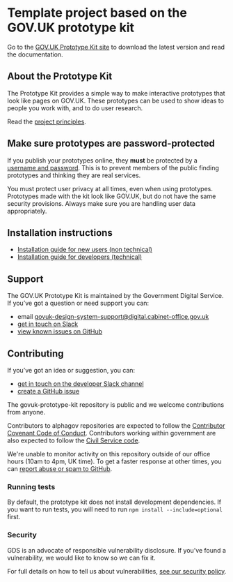 # Template project based on the GOV.UK prototype kit

Go to the [GOV.UK Prototype Kit site](https://govuk-prototype-kit.herokuapp.com/docs) to download the latest version and read the documentation.

## About the Prototype Kit

The Prototype Kit provides a simple way to make interactive prototypes that look like pages on GOV.UK. These prototypes can be used to show ideas to people you work with, and to do user research.

Read the [project principles](https://govuk-prototype-kit.herokuapp.com/docs/principles).

## Make sure prototypes are password-protected

If you publish your prototypes online, they **must** be protected by a [username and password](https://govuk-prototype-kit.herokuapp.com/docs/publishing-on-heroku). This is to prevent members of the public finding prototypes and thinking they are real services.

You must protect user privacy at all times, even when using prototypes. Prototypes made with the kit look like GOV.UK, but do not have the same security provisions. Always make sure you are handling user data appropriately.

## Installation instructions

- [Installation guide for new users (non technical)](https://govuk-prototype-kit.herokuapp.com/docs/install/introduction)
- [Installation guide for developers (technical)](https://govuk-prototype-kit.herokuapp.com/docs/install/developer-install-instructions)

## Support

The GOV.UK Prototype Kit is maintained by the Government Digital Service. If you’ve got a question or need support you can:

* email [govuk-design-system-support@digital.cabinet-office.gov.uk](mailto:govuk-design-system-support@digital.cabinet-office.gov.uk)
* [get in touch on Slack](https://ukgovernmentdigital.slack.com/app_redirect?channel=prototype-kit)
* [view known issues on GitHub](https://github.com/alphagov/govuk-prototype-kit/issues)

## Contributing

If you’ve got an idea or suggestion, you can:

* [get in touch on the developer Slack channel](https://ukgovernmentdigital.slack.com/app_redirect?channel=prototype-kit-dev)
* [create a GitHub issue](https://github.com/alphagov/govuk-prototype-kit/issues)

The govuk-prototype-kit repository is public and we welcome contributions from anyone.

Contributors to alphagov repositories are expected to follow the [Contributor Covenant Code of Conduct](https://github.com/alphagov/.github/blob/main/CODE_OF_CONDUCT.md#contributor-covenant-code-of-conduct). Contributors working within government are also expected to follow the [Civil Service code](https://www.gov.uk/government/publications/civil-service-code/the-civil-service-code).

We're unable to monitor activity on this repository outside of our office hours (10am to 4pm, UK time). To get a faster response at other times, you can [report abuse or spam to GitHub](https://docs.github.com/en/communities/maintaining-your-safety-on-github/reporting-abuse-or-spam).

### Running tests

By default, the prototype kit does not install development dependencies. If you want to run tests, you will need to run `npm install --include=optional` first.

### Security

GDS is an advocate of responsible vulnerability disclosure. If you’ve found a vulnerability, we would like to know so we can fix it.

For full details on how to tell us about vulnerabilities, [see our security policy](https://github.com/alphagov/govuk-prototype-kit/security/policy).
